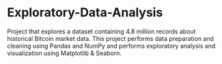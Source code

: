 # Exploratory-Data-Analysis
Project that explores a dataset containing 4.8 million records about  historical Bitcoin market data.  This project performs data preparation and cleaning using Pandas and NumPy and performs exploratory analysis and visualization using Matplotlib &amp; Seaborn.
